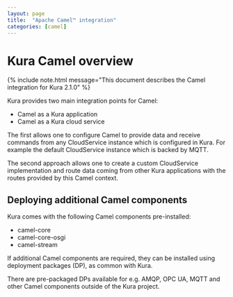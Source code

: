 ```yaml
---
layout: page
title:  "Apache Camel™ integration"
categories: [camel]
---
```


# Kura Camel overview

{% include note.html message="This document describes the Camel integration for Kura 2.1.0" %}

Kura provides two main integration points for Camel:

 * Camel as a Kura application
 * Camel as a Kura cloud service

The first allows one to configure Camel to provide data and receive commands from any CloudService instance
which is configured in Kura. For example the default CloudService instance which is backed by MQTT.

The second approach allows one to create a custom CloudService implementation and route data coming from other
Kura applications with the routes provided by this Camel context.

## Deploying additional Camel components

Kura comes with the following Camel components pre-installed:

* camel-core
* camel-core-osgi
* camel-stream

If additional Camel components are required, they can be installed using
deployment packages (DP), as common with Kura.

There are pre-packaged DPs available for e.g. AMQP, OPC UA, MQTT and other
Camel components outside of the Kura project.
